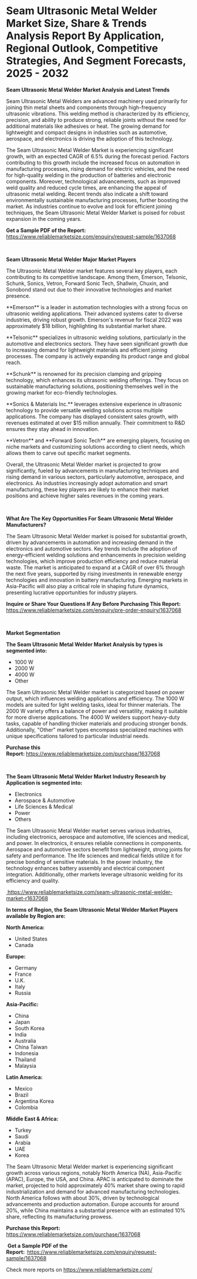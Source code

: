 <p><h1>Seam Ultrasonic Metal Welder Market Size, Share & Trends Analysis Report By Application, Regional Outlook, Competitive Strategies, And Segment Forecasts, 2025 - 2032</h1></p><p><strong>Seam Ultrasonic Metal Welder Market Analysis and Latest Trends</strong></p>
<p><p>Seam Ultrasonic Metal Welders are advanced machinery used primarily for joining thin metal sheets and components through high-frequency ultrasonic vibrations. This welding method is characterized by its efficiency, precision, and ability to produce strong, reliable joints without the need for additional materials like adhesives or heat. The growing demand for lightweight and compact designs in industries such as automotive, aerospace, and electronics is driving the adoption of this technology.</p><p>The Seam Ultrasonic Metal Welder Market is experiencing significant growth, with an expected CAGR of 6.5% during the forecast period. Factors contributing to this growth include the increased focus on automation in manufacturing processes, rising demand for electric vehicles, and the need for high-quality welding in the production of batteries and electronic components. Moreover, technological advancements, such as improved weld quality and reduced cycle times, are enhancing the appeal of ultrasonic metal welding. Recent trends also indicate a shift toward environmentally sustainable manufacturing processes, further boosting the market. As industries continue to evolve and look for efficient joining techniques, the Seam Ultrasonic Metal Welder Market is poised for robust expansion in the coming years.</p></p>
<p><strong>Get a Sample PDF of the Report:&nbsp;</strong> <a href="https://www.reliablemarketsize.com/enquiry/request-sample/1637068?utm_campaign=2925&utm_medium=2&utm_source=Github&utm_content=ia&utm_term=23032025&utm_id=seam-ultrasonic-metal-welder">https://www.reliablemarketsize.com/enquiry/request-sample/1637068</a></p>
<p>&nbsp;</p>
<p><strong>Seam Ultrasonic Metal Welder Major Market Players</strong></p>
<p><p>The Ultrasonic Metal Welder market features several key players, each contributing to its competitive landscape. Among them, Emerson, Telsonic, Schunk, Sonics, Vetron, Forward Sonic Tech, Shallwin, Chuxin, and Sonobond stand out due to their innovative technologies and market presence.</p><p>**Emerson** is a leader in automation technologies with a strong focus on ultrasonic welding applications. Their advanced systems cater to diverse industries, driving robust growth. Emerson's revenue for fiscal 2022 was approximately $18 billion, highlighting its substantial market share.</p><p>**Telsonic** specializes in ultrasonic welding solutions, particularly in the automotive and electronics sectors. They have seen significant growth due to increasing demand for lightweight materials and efficient joining processes. The company is actively expanding its product range and global reach.</p><p>**Schunk** is renowned for its precision clamping and gripping technology, which enhances its ultrasonic welding offerings. They focus on sustainable manufacturing solutions, positioning themselves well in the growing market for eco-friendly technologies.</p><p>**Sonics & Materials Inc.** leverages extensive experience in ultrasonic technology to provide versatile welding solutions across multiple applications. The company has displayed consistent sales growth, with revenues estimated at over $15 million annually. Their commitment to R&D ensures they stay ahead in innovation.</p><p>**Vetron** and **Forward Sonic Tech** are emerging players, focusing on niche markets and customizing solutions according to client needs, which allows them to carve out specific market segments.</p><p>Overall, the Ultrasonic Metal Welder market is projected to grow significantly, fueled by advancements in manufacturing techniques and rising demand in various sectors, particularly automotive, aerospace, and electronics. As industries increasingly adopt automation and smart manufacturing, these key players are likely to enhance their market positions and achieve higher sales revenues in the coming years.</p></p>
<p>&nbsp;</p>
<p><strong>What Are The Key Opportunities For Seam Ultrasonic Metal Welder Manufacturers?</strong></p>
<p><p>The Seam Ultrasonic Metal Welder market is poised for substantial growth, driven by advancements in automation and increasing demand in the electronics and automotive sectors. Key trends include the adoption of energy-efficient welding solutions and enhancements in precision welding technologies, which improve production efficiency and reduce material waste. The market is anticipated to expand at a CAGR of over 6% through the next five years, supported by rising investments in renewable energy technologies and innovation in battery manufacturing. Emerging markets in Asia-Pacific will also play a critical role in shaping future dynamics, presenting lucrative opportunities for industry players.</p></p>
<p><strong>Inquire or Share Your Questions If Any Before Purchasing This Report:</strong> <a href="https://www.reliablemarketsize.com/enquiry/pre-order-enquiry/1637068?utm_campaign=2925&utm_medium=2&utm_source=Github&utm_content=ia&utm_term=23032025&utm_id=seam-ultrasonic-metal-welder">https://www.reliablemarketsize.com/enquiry/pre-order-enquiry/1637068</a></p>
<p>&nbsp;</p>
<p><strong>Market Segmentation</strong></p>
<p><strong>The Seam Ultrasonic Metal Welder Market Analysis by types is segmented into:</strong></p>
<p><ul><li>1000 W</li><li>2000 W</li><li>4000 W</li><li>Other</li></ul></p>
<p><p>The Seam Ultrasonic Metal Welder market is categorized based on power output, which influences welding applications and efficiency. The 1000 W models are suited for light welding tasks, ideal for thinner materials. The 2000 W variety offers a balance of power and versatility, making it suitable for more diverse applications. The 4000 W welders support heavy-duty tasks, capable of handling thicker materials and producing stronger bonds. Additionally, "Other" market types encompass specialized machines with unique specifications tailored to particular industrial needs.</p></p>
<p><strong>Purchase this Report:&nbsp;</strong><a href="https://www.reliablemarketsize.com/purchase/1637068?utm_campaign=2925&utm_medium=2&utm_source=Github&utm_content=ia&utm_term=23032025&utm_id=seam-ultrasonic-metal-welder">https://www.reliablemarketsize.com/purchase/1637068</a></p>
<p>&nbsp;</p>
<p><strong>The Seam Ultrasonic Metal Welder Market Industry Research by Application is segmented into:</strong></p>
<p><ul><li>Electronics</li><li>Aerospace & Automotive</li><li>Life Sciences & Medical</li><li>Power</li><li>Others</li></ul></p>
<p><p>The Seam Ultrasonic Metal Welder market serves various industries, including electronics, aerospace and automotive, life sciences and medical, and power. In electronics, it ensures reliable connections in components. Aerospace and automotive sectors benefit from lightweight, strong joints for safety and performance. The life sciences and medical fields utilize it for precise bonding of sensitive materials. In the power industry, the technology enhances battery assembly and electrical component integration. Additionally, other markets leverage ultrasonic welding for its efficiency and quality.</p></p>
<p><a href="https://www.reliablemarketsize.com/seam-ultrasonic-metal-welder-market-r1637068?utm_campaign=2925&utm_medium=2&utm_source=Github&utm_content=ia&utm_term=23032025&utm_id=seam-ultrasonic-metal-welder">&nbsp;https://www.reliablemarketsize.com/seam-ultrasonic-metal-welder-market-r1637068</a></p>
<p><strong>In terms of Region, the Seam Ultrasonic Metal Welder Market Players available by Region are:</strong></p>
<p>
    <p> <strong> North America: </strong>
        <ul>
            <li>United States</li>
            <li>Canada</li>
        </ul>
        </p> 
    <p> <strong> Europe: </strong>
        <ul>
            <li>Germany</li>
            <li>France</li>
            <li>U.K.</li>
            <li>Italy</li>
            <li>Russia</li>
        </ul>
        </p> 
    <p> <strong> Asia-Pacific: </strong>
        <ul>
            <li>China</li>
            <li>Japan</li>
            <li>South Korea</li>
            <li>India</li>
            <li>Australia</li>
            <li>China Taiwan</li>
            <li>Indonesia</li>
            <li>Thailand</li>
            <li>Malaysia</li>
        </ul>
        </p> 
    <p> <strong> Latin America: </strong>
        <ul>
            <li>Mexico</li>
            <li>Brazil</li>
            <li>Argentina Korea</li>
            <li>Colombia</li>
        </ul>
        </p> 
    <p> <strong> Middle East & Africa: </strong>
        <ul>
            <li>Turkey</li>
            <li>Saudi</li>
            <li>Arabia</li>
            <li>UAE</li>
            <li>Korea</li>
        </ul>
    </p>
    </p>
<p><p>The Seam Ultrasonic Metal Welder market is experiencing significant growth across various regions, notably North America (NA), Asia-Pacific (APAC), Europe, the USA, and China. APAC is anticipated to dominate the market, projected to hold approximately 40% market share owing to rapid industrialization and demand for advanced manufacturing technologies. North America follows with about 30%, driven by technological advancements and production automation. Europe accounts for around 20%, while China maintains a substantial presence with an estimated 10% share, reflecting its manufacturing prowess.</p></p>
<p><strong>Purchase this Report: </strong><a href="https://www.reliablemarketsize.com/purchase/1637068?utm_campaign=2925&utm_medium=2&utm_source=Github&utm_content=ia&utm_term=23032025&utm_id=seam-ultrasonic-metal-welder">https://www.reliablemarketsize.com/purchase/1637068</a></p>
<p>&nbsp;<strong>Get a Sample PDF of the Report:&nbsp;&nbsp;</strong><a href="https://www.reliablemarketsize.com/enquiry/request-sample/1637068?utm_campaign=2925&utm_medium=2&utm_source=Github&utm_content=ia&utm_term=23032025&utm_id=seam-ultrasonic-metal-welder">https://www.reliablemarketsize.com/enquiry/request-sample/1637068</a></p>
<p><strong></strong></p>
<p>Check more reports on <a href="https://www.reliablemarketsize.com/?utm_campaign=2925&utm_medium=2&utm_source=Github&utm_content=ia&utm_term=23032025&utm_id=seam-ultrasonic-metal-welder">https://www.reliablemarketsize.com/</a></p>